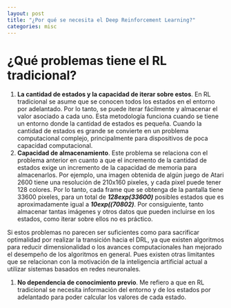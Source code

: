 ```yaml
---
layout: post
title: "¿Por qué se necesita el Deep Reinforcement Learning?"
categories: misc
---
```


# ¿Qué problemas tiene el RL tradicional?

1) **La cantidad de estados y la capacidad de iterar sobre estos**. En RL tradicional se asume que se conocen todos los estados en el entorno por adelantado. Por lo tanto, se puede iterar fácilmente y almacenar el valor asociado a cada uno. Esta metodología funciona cuando se tiene un entorno donde la cantidad de estados es pequeña. Cuando la cantidad de estados es grande se convierte en un problema computacional complejo, principalmente para dispositivos de poca capacidad computacional. 
2) **Capacidad de almacenamiento**. Este problema se relaciona con el problema anterior en cuanto a que el incremento de la cantidad de estados exige un incremento de la capacidad de memoria para almacenarlos. Por ejemplo, una imagen obtenida de algún juego de Atari 2600 tiene una resolución de 210x160 pixeles, y cada pixel puede tener 128 colores. Por lo tanto, cada frame que se obtenga de la pantalla tiene 33600 pixeles, para un total de ***128exp(33600)*** posibles estados que es aproximadamente igual a ***10exp((70802)***. Por consiguiente, tanto almacenar tantas imágenes y otros datos que pueden incluirse en los estados, como iterar sobre ellos no es práctico.

Si estos problemas no parecen ser suficientes como para sacrificar optimalidad por realizar la transición hacia el DRL, ya que existen algoritmos para reducir dimensionalidad o los avances computacionales han mejorado el desempeño de los algoritmos en general. Pues existen otras limitantes que se relacionan con la motivación de la inteligencia artificial actual a utilizar sistemas basados en redes neuronales.

1) **No dependencia de conocimiento previo**. Me refiero a que en RL tradicional se necesita información del entorno y de los estados por adelantado para poder calcular los valores de cada estado. 



